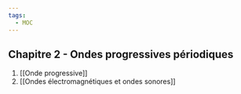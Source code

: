 ```yaml
---
tags:
  - MOC
---
```

## Chapitre 2 - Ondes progressives périodiques
1. [[Onde progressive]]
2. [[Ondes électromagnétiques et ondes sonores]]